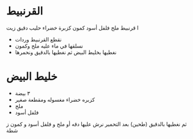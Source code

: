 # القرنبيط 
ا قرنبيط
ملح
فلفل أسود
كمون
كزبرة خضراء
حليب
دقيق 
زيت 

- نقطع القرنبيط وردات
- نسلقها في ماء عليه ملح وكمون
- نغطيها بخليط البيض ثم نغطيها بالدقيق ونحمرها

# خليط البيض
- ٣ بيضة
- كزبره خضراء مغسوله ومقطعة صغير
- ملح
- فلفل أسود

ثم نغطيها بالدقيق (طحين)
بعد التحمير نرش عليها دقه أو ملح و فلفل أسود و كمون ز شطة
